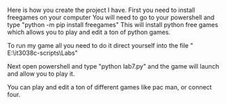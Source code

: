 Here is how you create the project I have. 
First you need to install freegames on your computer
You will need to go to your powershell and type "python -m pip install freegames"
This will install python free games which allows you to play and edit a ton of python games.

To run my game all you need to do it direct yourself into the file  " E:\it3038c-scripts\Labs"

Next open powershell and type "python lab7.py" and the game will launch and allow you to play it. 

You can play and edit a ton of different games like pac man, or connect four. 
